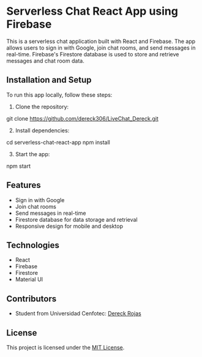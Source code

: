 # Serverless Chat React App using Firebase

This is a serverless chat application built with React and Firebase. The app allows users to sign in with Google, join chat rooms, and send messages in real-time. Firebase's Firestore database is used to store and retrieve messages and chat room data.

## Installation and Setup

To run this app locally, follow these steps:

1. Clone the repository:

git clone https://github.com/dereck306/LiveChat_Dereck.git

2. Install dependencies:

cd serverless-chat-react-app
npm install

3. Start the app:

npm start

## Features

- Sign in with Google
- Join chat rooms
- Send messages in real-time
- Firestore database for data storage and retrieval
- Responsive design for mobile and desktop

## Technologies

- React
- Firebase
- Firestore
- Material UI

## Contributors

- Student from Universidad Cenfotec: [Dereck Rojas](https://github.com/dereck306)

## License

This project is licensed under the [MIT License](https://opensource.org/licenses/MIT).
